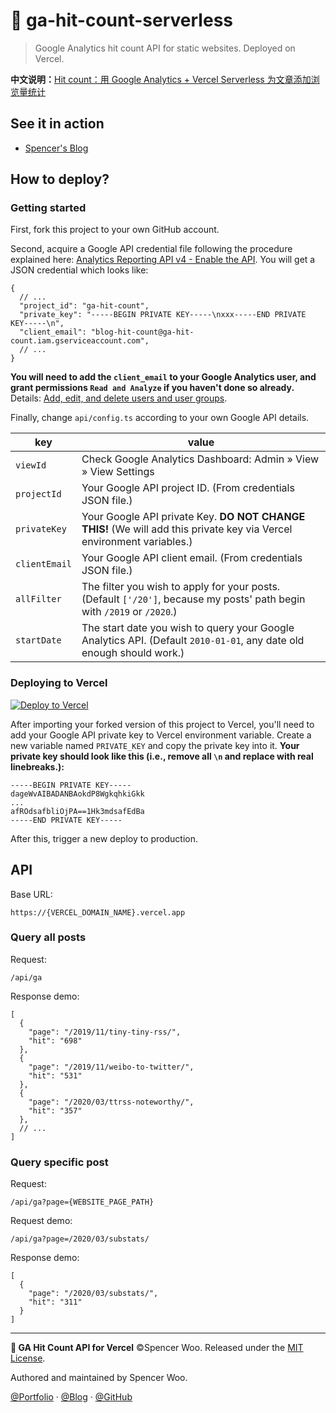 # 🍐 ga-hit-count-serverless

> Google Analytics hit count API for static websites. Deployed on Vercel.

**中文说明：**[Hit count：用 Google Analytics + Vercel Serverless 为文章添加浏览量统计](https://blog.spencerwoo.com/2020/06/serverless-ga-hit-count-api/)

## See it in action

- [Spencer's Blog](https://blog.spencerwoo.com/)

## How to deploy?

### Getting started

First, fork this project to your own GitHub account.

Second, acquire a Google API credential file following the procedure explained here: [Analytics Reporting API v4 - Enable the API](https://developers.google.com/analytics/devguides/reporting/core/v4/quickstart/service-py#1_enable_the_api). You will get a JSON credential which looks like:

```jsonc
{
  // ...
  "project_id": "ga-hit-count",
  "private_key": "-----BEGIN PRIVATE KEY-----\nxxx-----END PRIVATE KEY-----\n",
  "client_email": "blog-hit-count@ga-hit-count.iam.gserviceaccount.com",
  // ...
}
```

**You will need to add the `client_email` to your Google Analytics user, and grant permissions `Read and Analyze` if you haven't done so already.** Details: [Add, edit, and delete users and user groups](https://support.google.com/analytics/answer/1009702).

Finally, change `api/config.ts` according to your own Google API details.

| key           | value                                                                                                                   |
| ------------- | ----------------------------------------------------------------------------------------------------------------------- |
| `viewId`      | Check Google Analytics Dashboard: Admin » View » View Settings                                                          |
| `projectId`   | Your Google API project ID. (From credentials JSON file.)                                                               |
| `privateKey`  | Your Google API private Key. **DO NOT CHANGE THIS!** (We will add this private key via Vercel environment variables.)   |
| `clientEmail` | Your Google API client email. (From credentials JSON file.)                                                             |
| `allFilter`   | The filter you wish to apply for your posts. (Default `['/20']`, because my posts' path begin with `/2019` or `/2020`.) |
| `startDate`   | The start date you wish to query your Google Analytics API. (Default `2010-01-01`, any date old enough should work.)    |

### Deploying to Vercel

[![Deploy to Vercel](https://vercel.com/button)](https://vercel.com/import/project?template=spencerwooo%2Fga-hit-count-serverless)

After importing your forked version of this project to Vercel, you'll need to add your Google API private key to Vercel environment variable. Create a new variable named `PRIVATE_KEY` and copy the private key into it. **Your private key should look like this (i.e., remove all `\n` and replace with real linebreaks.):**

```
-----BEGIN PRIVATE KEY-----
dageWvAIBADANBAokdP8WgkqhkiGkk
...
afROdsafbliOjPA==1Hk3mdsafEdBa
-----END PRIVATE KEY-----
```

After this, trigger a new deploy to production.

## API

Base URL:

```
https://{VERCEL_DOMAIN_NAME}.vercel.app
```

### Query all posts

Request:

```
/api/ga
```

Response demo:

```jsonc
[
  {
    "page": "/2019/11/tiny-tiny-rss/",
    "hit": "698"
  },
  {
    "page": "/2019/11/weibo-to-twitter/",
    "hit": "531"
  },
  {
    "page": "/2020/03/ttrss-noteworthy/",
    "hit": "357"
  },
  // ...
]
```

### Query specific post

Request:

```
/api/ga?page={WEBSITE_PAGE_PATH}
```

Request demo:

```
/api/ga?page=/2020/03/substats/
```

Response demo:

```jsonc
[
  {
    "page": "/2020/03/substats/",
    "hit": "311"
  }
]
```

---

**🍐 GA Hit Count API for Vercel** ©Spencer Woo. Released under the [MIT License](LICENSE).

Authored and maintained by Spencer Woo.

[@Portfolio](https://spencerwoo.com/) · [@Blog](https://blog.spencerwoo.com/) · [@GitHub](https://github.com/spencerwooo)
